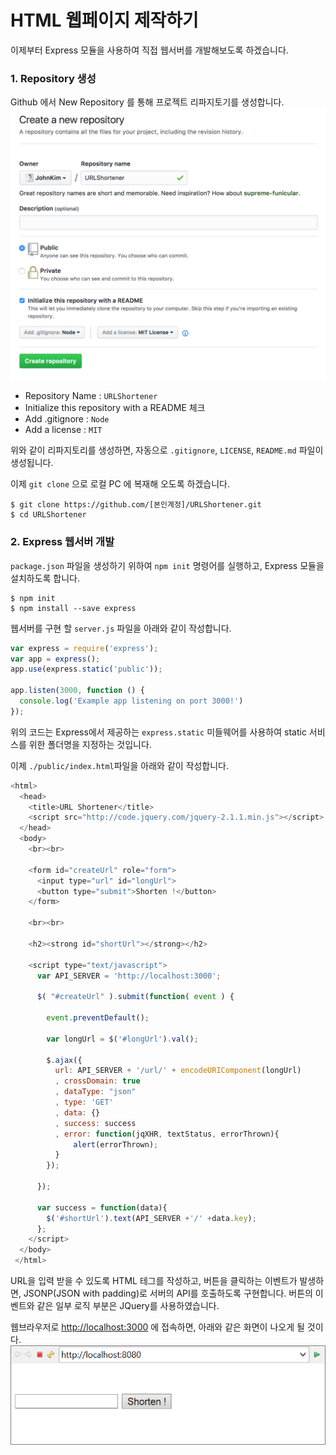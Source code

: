 # HTML 웹페이지 제작하기

이제부터 Express 모듈을 사용하여 직접 웹서버를 개발해보도록 하겠습니다.

### 1. Repository 생성

Github 에서 New Repository 를 통해 프로젝트 리파지토기를 생성합니다.![](/images/newRepository.png)

* Repository Name : `URLShortener`
* Initialize this repository with a README 체크
* Add .gitignore : `Node`
* Add a license : `MIT`

위와 같이 리파지토리를 생성하면, 자동으로 `.gitignore`, `LICENSE`, `README.md` 파일이 생성됩니다.

이제 `git clone` 으로 로컬 PC 에 복재해 오도록 하겠습니다.

```
$ git clone https://github.com/[본인계정]/URLShortener.git
$ cd URLShortener
```

### 2. Express 웹서버 개발

`package.json` 파일을 생성하기 위하여 `npm init` 명령어를 실행하고, Express 모듈을 설치하도록 합니다.

```
$ npm init
$ npm install --save express
```

웹서버를 구현 할 `server.js` 파일을 아래와 같이 작성합니다.

```js
var express = require('express');
var app = express();
app.use(express.static('public'));

app.listen(3000, function () {
  console.log('Example app listening on port 3000!')
});
```

위의 코드는 Express에서 제공하는 `express.static` 미들웨어를 사용하여 static 서비스를 위한 폴더명을 지정하는 것입니다.

이제 `./public/index.html`파일을 아래와 같이 작성합니다.

```js
<html>
  <head>
    <title>URL Shortener</title>
    <script src="http://code.jquery.com/jquery-2.1.1.min.js"></script>
  </head>
  <body>
    <br><br>

    <form id="createUrl" role="form">
      <input type="url" id="longUrl">
      <button type="submit">Shorten !</button>
    </form>

    <br><br>

    <h2><strong id="shortUrl"></strong></h2>

    <script type="text/javascript">
      var API_SERVER = 'http://localhost:3000';

      $( "#createUrl" ).submit(function( event ) {

        event.preventDefault();

        var longUrl = $('#longUrl').val();

        $.ajax({
          url: API_SERVER + '/url/' + encodeURIComponent(longUrl)
          , crossDomain: true
          , dataType: "json"
          , type: 'GET'
          , data: {}
          , success: success
          , error: function(jqXHR, textStatus, errorThrown){
              alert(errorThrown);
          }
        });

      });

      var success = function(data){
        $('#shortUrl').text(API_SERVER +'/' +data.key);
      };
    </script>
  </body>
 </html>
```

URL을 입력 받을 수 있도록 HTML 테그를 작성하고, 버튼을 클릭하는 이벤트가 발생하면, JSONP\(JSON with padding\)로 서버의 API를 호출하도록 구현합니다. 버튼의 이벤트와 같은 일부 로직 부분은 JQuery를 사용하였습니다.

웹브라우저로 [http://localhost:3000](http://localhost:3000) 에 접속하면,  아래와 같은 화면이 나오게 될 것이다.![](/images/web01.png)

